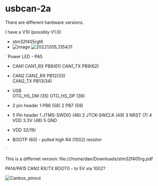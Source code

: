 # usbcan-2a

There are different hardware versions.

I have a V10 (possibly V1.0)
- stm32f405rgt6
- ![image](https://user-images.githubusercontent.com/202906/206101957-122900dd-355b-4a2c-a94b-1589caf2a225.png)
![20221205_135431](https://user-images.githubusercontent.com/202906/206123658-cdc6560a-6f11-4b73-b314-c40d167faf52.jpg)

`
Power LED - PA5 

- CAN1
  CAN1_RX  PB8(61) 
  CAN1_TX  PB9(62)

- CAN2
  CAN2_RX  PB12(33)   
  CAN2_TX  PB13(34)  

- USB   
  OTG_HS_DM (35)
  OTG_HS_DP (36)

- 2 pin header
  1  PB6 (58)
  2  PB7 (59)
  
- 5 Pin header 
  1 JTMS-SWDIO (46)
  2 JTCK-SWCLK (49) 
  3 NRST (7)
  4 VDD 3.3V (48) 
  5 GND
  
- VDD
  32/19/
  
- BOOTP (60) - pulled high R4 (1002) resistor  
  
` 
 
This is a differnet version:
file:///home/dan/Downloads/stm32f405rg.pdf

PA14/PA15  CAN2 RX/TX
BOOT0 - to 5V via 1002? 

![Canbox_pinout](https://user-images.githubusercontent.com/202906/206101834-f6d3da47-ff25-47eb-8c5c-5ccb53f401a9.png)

